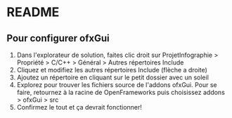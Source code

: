 # README #

## Pour configurer ofxGui ##

1. Dans l'explorateur de solution, faites clic droit sur ProjetInfographie > Propriété > C/C++ > Général > Autres répertoires Include
1. Cliquez et modifiez les autres répertoires Include (flèche a droite)
1. Ajoutez un répertoire en cliquant sur le petit dossier avec un soleil
1. Explorez pour trouver les fichiers source de l'addons ofxGui. Pour se faire, retournez à la racine de OpenFrameworks puis choisissez addons > ofxGui > src
1. Confirmez le tout et ça devrait fonctionner!